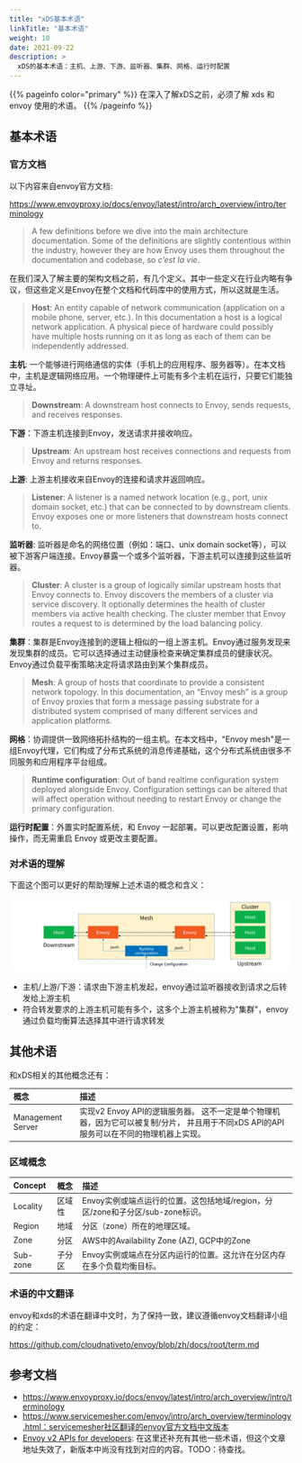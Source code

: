 ```yaml
---
title: "xDS基本术语"
linkTitle: "基本术语"
weight: 10
date: 2021-09-22
description: >
  xDS的基本术语：主机、上游、下游、监听器、集群、网格、运行时配置
---
```


{{% pageinfo color="primary" %}}
在深入了解xDS之前，必须了解 xds 和 envoy 使用的术语。
{{% /pageinfo %}}

## 基本术语

### 官方文档

以下内容来自envoy官方文档:

https://www.envoyproxy.io/docs/envoy/latest/intro/arch_overview/intro/terminology

> A few definitions before we dive into the main architecture documentation. Some of the definitions are slightly contentious within the industry, however they are how Envoy uses them throughout the documentation and codebase, so *c’est la vie*.

在我们深入了解主要的架构文档之前，有几个定义。其中一些定义在行业内略有争议，但这些定义是Envoy在整个文档和代码库中的使用方式，所以这就是生活。

> **Host**: An entity capable of network communication (application on a mobile phone, server, etc.). In this documentation a host is a logical network application. A physical piece of hardware could possibly have multiple hosts running on it as long as each of them can be independently addressed.

**主机**: 一个能够进行网络通信的实体（手机上的应用程序、服务器等）。在本文档中，主机是逻辑网络应用。一个物理硬件上可能有多个主机在运行，只要它们能独立寻址。

> **Downstream**: A downstream host connects to Envoy, sends requests, and receives responses.

**下游**：下游主机连接到Envoy，发送请求并接收响应。

> **Upstream**: An upstream host receives connections and requests from Envoy and returns responses.

**上游**: 上游主机接收来自Envoy的连接和请求并返回响应。

> **Listener**: A listener is a named network location (e.g., port, unix domain socket, etc.) that can be connected to by downstream clients. Envoy exposes one or more listeners that downstream hosts connect to.

**监听器**: 监听器是命名的网络位置（例如：端口、unix domain socket等），可以被下游客户端连接。Envoy暴露一个或多个监听器，下游主机可以连接到这些监听器。

> **Cluster**: A cluster is a group of logically similar upstream hosts that Envoy connects to. Envoy discovers the members of a cluster via service discovery. It optionally determines the health of cluster members via active health checking. The cluster member that Envoy routes a request to is determined by the load balancing policy.

**集群**：集群是Envoy连接到的逻辑上相似的一组上游主机。Envoy通过服务发现来发现集群的成员。它可以选择通过主动健康检查来确定集群成员的健康状况。Envoy通过负载平衡策略决定将请求路由到某个集群成员。

> **Mesh**: A group of hosts that coordinate to provide a consistent network topology. In this documentation, an “Envoy mesh” is a group of Envoy proxies that form a message passing substrate for a distributed system comprised of many different services and application platforms.

**网格**：协调提供一致网络拓扑结构的一组主机。在本文档中，"Envoy mesh"是一组Envoy代理，它们构成了分布式系统的消息传递基础，这个分布式系统由很多不同服务和应用程序平台组成。

> **Runtime configuration**: Out of band realtime configuration system deployed alongside Envoy. Configuration settings can be altered that will affect operation without needing to restart Envoy or change the primary configuration.

**运行时配置**：外置实时配置系统，和 Envoy 一起部署。可以更改配置设置，影响操作，而无需重启 Envoy 或更改主要配置。

### 对术语的理解

下面这个图可以更好的帮助理解上述术语的概念和含义：

![](images/terminology.png)

- 主机/上游/下游：请求由下游主机发起，envoy通过监听器接收到请求之后转发给上游主机
- 符合转发要求的上游主机可能有多个，这多个上游主机被称为"集群"，envoy通过负载均衡算法选择其中进行请求转发

## 其他术语

和xDS相关的其他概念还有：

| 概念              | 描述                                                         |
| :---------------- | :----------------------------------------------------------- |
| Management Server | 实现v2 Envoy API的逻辑服务器。 这不一定是单个物理机器，因为它可以被复制/分片， 并且用于不同xDS API的API服务可以在不同的物理机器上实现。 |

### 区域概念

| Concept  | 概念   | 描述                                                         |
| :------- | :----- | :----------------------------------------------------------- |
| Locality | 区域性 | Envoy实例或端点运行的位置。这包括地域/region，分区/zone和子分区/sub-zone标识。 |
| Region   | 地域   | 分区（zone）所在的地理区域。                                 |
| Zone     | 分区   | AWS中的Availability Zone (AZ), GCP中的Zone                   |
| Sub-zone | 子分区 | Envoy实例或端点在分区内运行的位置。这允许在分区内存在多个负载均衡目标。 |

### 术语的中文翻译

envoy和xds的术语在翻译中文时，为了保持一致，建议遵循envoy文档翻译小组的约定：

https://github.com/cloudnativeto/envoy/blob/zh/docs/root/term.md

## 参考文档

- https://www.envoyproxy.io/docs/envoy/latest/intro/arch_overview/intro/terminology
- https://www.servicemesher.com/envoy/intro/arch_overview/terminology.html：servicemesher社区翻译的envoy官方文档中文版本
- [Envoy v2 APIs for developers](https://github.com/envoyproxy/data-plane-api/blob/master/API_OVERVIEW.md): 在这里还补充有其他一些术语，但这个文章地址失效了，新版本中尚没有找到对应的内容。TODO：待查找。

